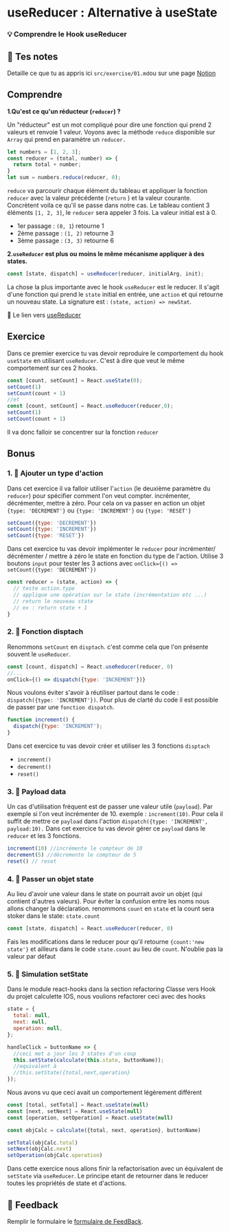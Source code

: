 # useReducer : Alternative à useState
### 💡 Comprendre le Hook useReducer

## 📝 Tes notes

Detaille ce que tu as appris ici `src/exercise/01.md`ou sur une page [Notion](https://go.mikecodeur.com/course-notes-template)

## Comprendre

**1.Qu'est ce qu'un réducteur (`reducer`) ?**

Un "réducteur" est un mot compliqué pour dire une fonction qui prend 2 valeurs et renvoie 1 valeur. Voyons avec la méthode `reduce` disponible sur `Array` qui prend en paramètre un `reducer.`

```jsx
let numbers = [1, 2, 3];
const reducer = (total, number) => {
  return total + number;
}
let sum = numbers.reduce(reducer, 0);
```

`reduce` va parcourir chaque élément du tableau et appliquer la fonction `reducer` avec la valeur précédente (`return` ) et la valeur courante. Concrètent voila ce qu'il se passe dans notre cas. Le tableau contient 3 éléments `[1, 2, 3]`, le `reducer` sera appeler 3 fois. La valeur initial est à 0.

- 1er passage : `(0, 1`) retourne 1
- 2ème passage : `(1, 2)` retourne 3
- 3ème passage : `(3, 3)` retourne 6

**2.`useReducer` est plus ou moins le même mécanisme appliquer à des states.** 

```jsx
const [state, dispatch] = useReducer(reducer, initialArg, init);
```

La chose la plus importante avec le hook `useReducer` est le reducer. Il s'agit d'une fonction qui prend le `state` initial en entrée, une `action` et qui retourne un nouveau state. La signature est : `(state, action) => newStat`. 

📑 Le lien vers [useReducer](https://fr.reactjs.org/docs/hooks-reference.html#usereducer)

## Exercice

Dans ce premier exercice tu vas devoir reproduire le comportement du hook `useState` en utilisant `useReducer`. C'est à dire que veut le même comportement sur ces 2 hooks.

```jsx
const [count, setCount] = React.useState(0);
setCount(1)
setCount(count + 1)
//et
const [count, setCount] = React.useReducer(reducer,0);
setCount(1)
setCount(count + 1)
```

Il va donc falloir se concentrer sur la fonction `reducer`

## Bonus

### 1. 🚀 Ajouter un type d'action

Dans cet exercice il va falloir utiliser l'`action` (le deuxième paramètre du `reducer`) pour spécifier comment l'on veut compter. incrémenter, décrémenter, mettre à zéro.  Pour cela on va passer en action un objet `{type: 'DECREMENT'}` ou `{type: 'INCREMENT'}` ou `{type: 'RESET'}`

```jsx
setCount({type: 'DECREMENT'})
setCount({type: 'INCREMENT'})
setCount({type: 'RESET'})
```

Dans cet exercice tu vas devoir implémenter le `reducer` pour incrémenter/ décrémenter / mettre à zéro le state en fonction du type de l'action. Utilise 3 boutons `input` pour tester les 3 actions avec `onClick={() => setCount({type: 'DECREMENT'})`

```jsx
const reducer = (state, action) => {
  // teste action.type
  // applique une opération sur le state (incrémentation etc ...)
  // return le nouveau state 
  // ex : return state + 1
}
```

### 2. 🚀 Fonction disptach

Renommons `setCount` en `disptach`. c'est comme cela que l'on présente souvent  le `useReducer`.

```jsx
const [count, dispatch] = React.useReducer(reducer, 0)
//...
onClick={() => dispatch({type: 'INCREMENT'})}
```

Nous voulons éviter s'avoir à réutiliser partout dans le code : `dispatch({type: 'INCREMENT'})`. Pour plus de clarté du code il est possible de passer par une `fonction dispatch`.

```jsx
function increment() {
  dispatch({type: 'INCREMENT');
}
```

Dans cet exercice tu vas devoir créer et utiliser les 3 fonctions `disptach` 

- `increment()`
- `decrement()`
- `reset()`

### 3. 🚀 Payload data

Un cas d'utilisation fréquent est de passer une valeur utile (`payload`). Par exemple si l'on veut incrémenter de 10. exemple : `increment(10)`. Pour cela il suffit de mettre ce `payload` dans l'action `dispatch({type: 'INCREMENT', payload:10).` Dans cet exercice tu vas devoir gérer ce `payload` dans le `reducer` et les 3 fonctions.

```jsx
increment(10) //incrémente le compteur de 10
decrement(5) //décremente le compteur de 5
reset() // reset
```

### 4. 🚀 Passer un objet state

Au lieu d'avoir une valeur dans le state on pourrait avoir un objet (qui contient d'autres valeurs). Pour éviter la confusion entre les noms nous allons changer la déclaration. renommons `count` en `state` et la count sera stoker dans le state: `state.count`

```jsx
const [state, dispatch] = React.useReducer(reducer, 0)
```

Fais les modifications dans le reducer pour qu'il retourne `{count:'new state'}` et ailleurs dans le code `state.count` au lieu de `count`. N'oublie pas la valeur par défaut

### 5. 🚀 Simulation setState

Dans le module react-hooks dans la section refactoring Classe vers Hook du projet calculette IOS, nous voulions refactorer ceci avec des hooks

```jsx
state = {
  total: null,
  next: null,
  operation: null,
};

handleClick = buttonName => {
  //ceci met a jour les 3 states d'un coup
  this.setState(calculate(this.state, buttonName));
  //equivalent à
  //this.setState({total,next,operation}
});
```

Nous avons vu que ceci avait un comportement légèrement différent

```jsx
const [total, setTotal] = React.useState(null)
const [next, setNext] = React.useState(null)
const [operation, setOperation] = React.useState(null)

const objCalc = calculate({total, next, operation}, buttonName)

setTotal(objCalc.total)
setNext(objCalc.next)
setOperation(objCalc.operation)
```

Dans cette exercice nous allons finir la refactorisation avec un équivalent de `setState` via `useReducer`. Le principe etant de retourner dans le reducer toutes les propriétés de state et d'actions.

## 🐜 Feedback

Remplir le formulaire le [formulaire de FeedBack](https://go.mikecodeur.com/cours-react-avis).